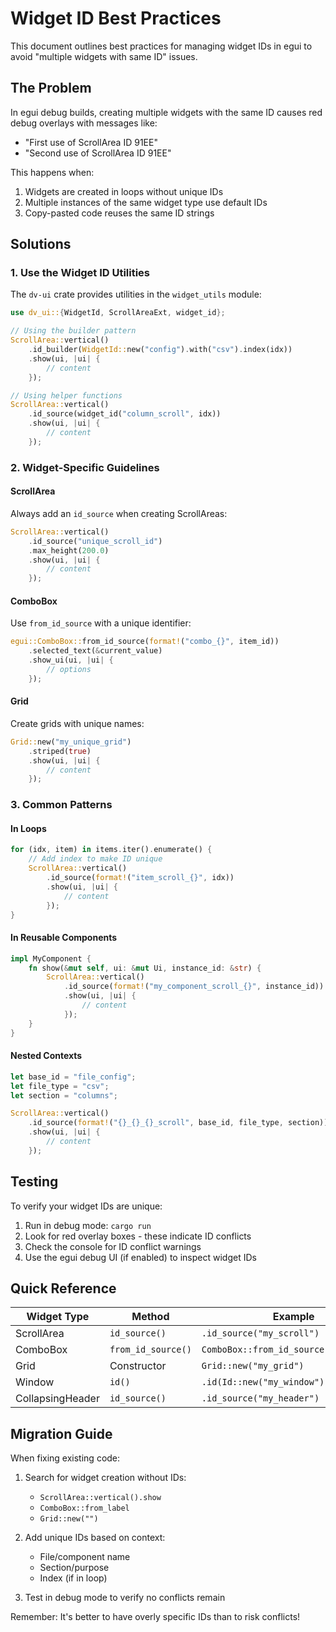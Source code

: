 # Widget ID Best Practices

This document outlines best practices for managing widget IDs in egui to avoid "multiple widgets with same ID" issues.

## The Problem

In egui debug builds, creating multiple widgets with the same ID causes red debug overlays with messages like:
- "First use of ScrollArea ID 91EE"
- "Second use of ScrollArea ID 91EE"

This happens when:
1. Widgets are created in loops without unique IDs
2. Multiple instances of the same widget type use default IDs
3. Copy-pasted code reuses the same ID strings

## Solutions

### 1. Use the Widget ID Utilities

The `dv-ui` crate provides utilities in the `widget_utils` module:

```rust
use dv_ui::{WidgetId, ScrollAreaExt, widget_id};

// Using the builder pattern
ScrollArea::vertical()
    .id_builder(WidgetId::new("config").with("csv").index(idx))
    .show(ui, |ui| {
        // content
    });

// Using helper functions
ScrollArea::vertical()
    .id_source(widget_id("column_scroll", idx))
    .show(ui, |ui| {
        // content
    });
```

### 2. Widget-Specific Guidelines

#### ScrollArea
Always add an `id_source` when creating ScrollAreas:
```rust
ScrollArea::vertical()
    .id_source("unique_scroll_id")
    .max_height(200.0)
    .show(ui, |ui| {
        // content
    });
```

#### ComboBox
Use `from_id_source` with a unique identifier:
```rust
egui::ComboBox::from_id_source(format!("combo_{}", item_id))
    .selected_text(&current_value)
    .show_ui(ui, |ui| {
        // options
    });
```

#### Grid
Create grids with unique names:
```rust
Grid::new("my_unique_grid")
    .striped(true)
    .show(ui, |ui| {
        // content
    });
```

### 3. Common Patterns

#### In Loops
```rust
for (idx, item) in items.iter().enumerate() {
    // Add index to make ID unique
    ScrollArea::vertical()
        .id_source(format!("item_scroll_{}", idx))
        .show(ui, |ui| {
            // content
        });
}
```

#### In Reusable Components
```rust
impl MyComponent {
    fn show(&mut self, ui: &mut Ui, instance_id: &str) {
        ScrollArea::vertical()
            .id_source(format!("my_component_scroll_{}", instance_id))
            .show(ui, |ui| {
                // content
            });
    }
}
```

#### Nested Contexts
```rust
let base_id = "file_config";
let file_type = "csv";
let section = "columns";

ScrollArea::vertical()
    .id_source(format!("{}_{}_{}_scroll", base_id, file_type, section))
    .show(ui, |ui| {
        // content
    });
```

## Testing

To verify your widget IDs are unique:

1. Run in debug mode: `cargo run`
2. Look for red overlay boxes - these indicate ID conflicts
3. Check the console for ID conflict warnings
4. Use the egui debug UI (if enabled) to inspect widget IDs

## Quick Reference

| Widget Type | Method | Example |
|------------|--------|---------|
| ScrollArea | `id_source()` | `.id_source("my_scroll")` |
| ComboBox | `from_id_source()` | `ComboBox::from_id_source("my_combo")` |
| Grid | Constructor | `Grid::new("my_grid")` |
| Window | `id()` | `.id(Id::new("my_window"))` |
| CollapsingHeader | `id_source()` | `.id_source("my_header")` |

## Migration Guide

When fixing existing code:

1. Search for widget creation without IDs:
   - `ScrollArea::vertical().show`
   - `ComboBox::from_label`
   - `Grid::new("")`

2. Add unique IDs based on context:
   - File/component name
   - Section/purpose
   - Index (if in loop)

3. Test in debug mode to verify no conflicts remain

Remember: It's better to have overly specific IDs than to risk conflicts! 